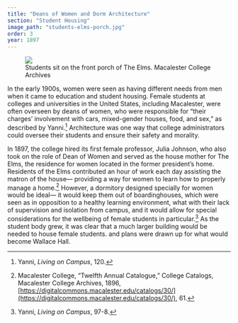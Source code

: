 ```yaml
---
title: "Deans of Women and Dorm Architecture"
section: "Student Housing"
image_path: "students-elms-porch.jpg"
order: 3
year: 1897
---
```


<figure>
   <img src="/mac-history/images/students-elms-porch.jpg">
   <figcaption>
        Students sit on the front porch of The Elms. Macalester College Archives
   </figcaption>
</figure>


In the early 1900s, women were seen as having different needs from men when it came to education and student housing. Female students at colleges and universities in the United States, including Macalester, were often overseen by deans of women, who were responsible for “their charges’ involvement with cars, mixed-gender houses, food, and sex,” as described by Yanni.[^1] Architecture was one way that college administrators could oversee their students and ensure their safety and morality.

In 1897, the college hired its first female professor, Julia Johnson, who also took on the role of Dean of Women and served as the house mother for The Elms, the residence for women located in the former president’s home. Residents of the Elms contributed an hour of work each day assisting the matron of the house— providing a way for women to learn how to properly manage a home.[^2] However, a dormitory designed specially for women would be ideal— it would keep them out of boardinghouses, which were seen as in opposition to a healthy learning environment, what with their lack of supervision and isolation from campus, and it would allow for special considerations for the wellbeing of female students in particular.[^3] As the student body grew, it was clear that a much larger building would be needed to house female students. and plans were drawn up for what would become Wallace Hall. 


[^1]:
     Yanni, _Living on Campus_, 120.

[^2]:
     Macalester College, “Twelfth Annual Catalogue,” College Catalogs, Macalester College Archives, 1896, [https://digitalcommons.macalester.edu/catalogs/30/](https://digitalcommons.macalester.edu/catalogs/30/), 61.

[^3]:
     Yanni, _Living on Campus_, 97-8.
